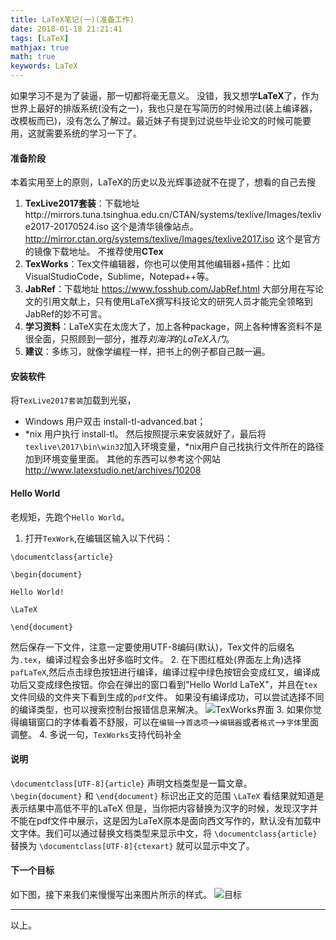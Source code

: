 ```yaml
---
title: LaTeX笔记(一)(准备工作)
date: 2018-01-18 21:21:41
tags: [LaTeX]
mathjax: true
math: true
keywords: LaTeX
---
```

如果学习不是为了装逼，那一切都将毫无意义。
没错，我又想学**LaTeX**了，作为世界上最好的排版系统(没有之一)，我也只是在写简历的时候用过(装上编译器，改模板而已)，没有怎么了解过。最近妹子有提到过说些毕业论文的时候可能要用，这就需要系统的学习一下了。
#### 准备阶段
本着实用至上的原则，LaTeX的历史以及光辉事迹就不在提了，想看的自己去搜
1. **TexLive2017套装**：下载地址http://mirrors.tuna.tsinghua.edu.cn/CTAN/systems/texlive/Images/texlive2017-20170524.iso 这个是清华镜像站点。http://mirror.ctan.org/systems/texlive/Images/texlive2017.iso 这个是官方的镜像下载地址。
不推荐使用**CTex**
2. **TexWorks**：Tex文件编辑器，你也可以使用其他编辑器+插件：比如 VisualStudioCode，Sublime，Notepad++等。
3. **JabRef**：下载地址 https://www.fosshub.com/JabRef.html 大部分用在写论文的引用文献上，只有使用LaTeX撰写科技论文的研究人员才能完全领略到JabRef的妙不可言。
4. **学习资料**：LaTeX实在太庞大了，加上各种package，网上各种博客资料不是很全面，只照顾到一部分，推荐*刘海洋*的*LaTeX入门*。
5. **建议**：多练习，就像学编程一样，把书上的例子都自己敲一遍。

<!--more-->
#### 安装软件
将`TexLive2017套装`加载到光驱，
* Windows 用户双击 install-tl-advanced.bat；
* \*nix 用户执行 install-tl。
然后按照提示来安装就好了，最后将`texlive\2017\bin\win32`加入环境变量，*nix用户自己找执行文件所在的路径加到环境变量里面。
其他的东西可以参考这个网站 http://www.latexstudio.net/archives/10208

#### Hello World
老规矩，先跑个`Hello World`。
1. 打开`TexWork`,在编辑区输入以下代码：
``` Tex
\documentclass{article}

\begin{document}

Hello World!

\LaTeX

\end{document}
```
然后保存一下文件，注意一定要使用UTF-8编码(默认)，Tex文件的后缀名为`.tex`，编译过程会多出好多临时文件。
2. 在下图红框处(界面左上角)选择`pafLaTeX`,然后点击绿色按钮进行编译，编译过程中绿色按钮会变成红叉，编译成功后又变成绿色按钮。你会在弹出的窗口看到"Hello World LaTeX"，并且在`tex`文件同级的文件夹下看到生成的`pdf`文件。
如果没有编译成功，可以尝试选择不同的编译类型，也可以搜索控制台报错信息来解决。
![TexWorks界面](/image/latex/latex_note_one_1.png)
3. 如果你觉得编辑窗口的字体看着不舒服，可以在`编辑`-->`首选项`-->`编辑器`或者`格式`-->`字体`里面调整。
4. 多说一句，`TexWorks`支持代码补全

#### 说明
`\documentclass[UTF-8]{article}` 声明文档类型是一篇文章。
`\begin{document}` 和 `\end{document}` 标识出正文的范围
`\LaTeX` 看结果就知道是表示结果中高低不平的LaTeX
但是，当你把内容替换为汉字的时候，发现汉字并不能在pdf文件中展示，这是因为LaTeX原本是面向西文写作的，默认没有加载中文字体。我们可以通过替换文档类型来显示中文，将 `\documentclass{article}` 替换为 `\documentclass[UTF-8]{ctexart}` 就可以显示中文了。

#### 下一个目标
如下图，接下来我们来慢慢写出来图片所示的样式。
![目标](/image/latex/latex_note_one_2.png)

----
以上。